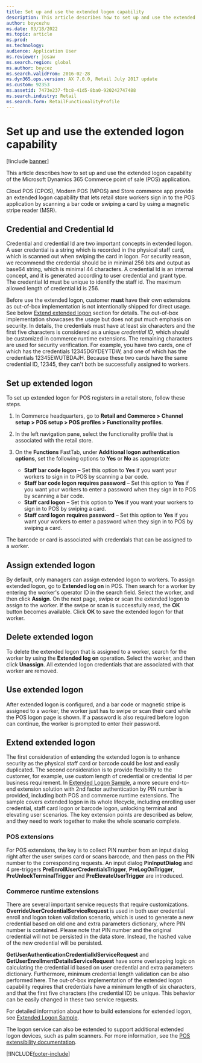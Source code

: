 ```yaml
---
title: Set up and use the extended logon capability
description: This article describes how to set up and use the extended logon capability of the Microsoft Dynamics 365 Commerce point of sale (POS) application.
author: boycezhu
ms.date: 03/18/2022
ms.topic: article
ms.prod: 
ms.technology: 
audience: Application User
ms.reviewer: josaw
ms.search.region: global
ms.author: boycez
ms.search.validFrom: 2016-02-28
ms.dyn365.ops.version: AX 7.0.0, Retail July 2017 update
ms.custom: 92353
ms.assetid: 7473e237-fbc8-41d5-8ba0-920242747488
ms.search.industry: Retail
ms.search.form: RetailFunctionalityProfile
---
```


# Set up and use the extended logon capability

[!include [banner](includes/banner.md)]

This article describes how to set up and use the extended logon capability of the Microsoft Dynamics 365 Commerce point of sale (POS) application.

Cloud POS (CPOS), Modern POS (MPOS) and Store commerce app provide an extended logon capability that lets retail store workers sign in to the POS application by scanning a bar code or swiping a card by using a magnetic stripe reader (MSR).

## Credential and Credential Id

Credential and credential Id are two important concepts in extended logon. A user credential is a string which is recorded in the physical staff card, which is scanned out when swiping the card in logon. For security reason, we recommend the credential should be in minimal 256 bits and output as base64 string, which is minimal 44 characters.
A credential Id is an internal concept, and it is generated according to user credential and grant type. The credential Id must be unique to identify the staff id. The maximum allowed length of credential id is 256.

Before use the extended logon, customer **must** have their own extensions as out-of-box implementation is not intentionally shipped for direct usage. See below [Extend extended logon](#extend-extended-logon) section for details. The out-of-box implementation showcases the usage but does not put much emphasis on security. In details, the credentials must have at least six characters and the first five characters is considered as a unique *credential ID*, which should be customized in commerce runtime extensions. The remaining characters are used for security verification. For example, you have two cards, one of which has the credentials 12345DGYDEYTDW, and one of which has the credentials 12345EWUTBDAJH. Because these two cards have the same credential ID, 12345, they can't both be successfully assigned to workers.

## Set up extended logon

To set up extended logon for POS registers in a retail store, follow these steps.

1. In Commerce headquarters, go to **Retail and Commerce \> Channel setup \> POS setup \> POS profiles \> Functionality profiles**. 
2. In the left navigation pane, select the functionality profile that is associated with the retail store.
3. On the **Functions** FastTab, under **Additional logon authentication options**, set the following options to **Yes** or **No** as appropriate:

    - **Staff bar code logon** – Set this option to **Yes** if you want your workers to sign in to POS by scanning a bar code. 
    - **Staff bar code logon requires password** – Set this option to **Yes** if you want your workers to enter a password when they sign in to POS by scanning a bar code.
    - **Staff card logon** – Set this option to **Yes** if you want your workers to sign in to POS by swiping a card.
    - **Staff card logon requires password** – Set this option to **Yes** if you want your workers to enter a password when they sign in to POS by swiping a card.

The barcode or card is associated with credentials that can be assigned to a worker.

## Assign extended logon

By default, only managers can assign extended logon to workers. To assign extended logon, go to **Extended log on** in POS. Then search for a worker by entering the worker's operator ID in the search field. Select the worker, and then click **Assign**. On the next page, swipe or scan the extended logon to assign to the worker. If the swipe or scan is successfully read, the **OK** button becomes available. Click **OK** to save the extended logon for that worker.

## Delete extended logon

To delete the extended logon that is assigned to a worker, search for the worker by using the **Extended log on** operation. Select the worker, and then click **Unassign**. All extended logon credentials that are associated with that worker are removed.

## Use extended logon

After extended logon is configured, and a bar code or magnetic stripe is assigned to a worker, the worker just has to swipe or scan their card while the POS logon page is shown. If a password is also required before logon can continue, the worker is prompted to enter their password.

## Extend extended logon

The first consideration of extending the extended logon is to enhance security as the physical staff card or barcode could be lost and easily duplicated. The second consideration is to provide flexibility to the customer, for example, use custom length of credential or credential Id per business requirement. In [Extended Logon Sample](https://aka.ms/d365commerce.extendedlogon), a more secure end-to-end extension solution with 2nd factor authentication by PIN number is provided, including both POS and commerce runtime extensions. The sample covers extended logon in its whole lifecycle, including enrolling user credential, staff card logon or barcode logon, unlocking terminal and elevating user scenarios. The key extension points are described as below, and they need to work together to make the whole scenario complete.

### POS extensions
For POS extensions, the key is to collect PIN number from an input dialog right after the user swipes card or scans barcode, and then pass on the PIN number to the corresponding requests. An input dialog **PinInputDialog** and 4 pre-triggers **PreEnrollUserCredentialsTrigger**, **PreLogOnTrigger**, **PreUnlockTerminalTrigger** and **PreElevateUserTrigger** are introduced.

### Commerce runtime extensions
There are several important service requests that require customizations.
**OverrideUserCredentialServiceRequest** is used in both user credential enroll and logon token validation scenario, which is used to generate a new credential based on old one and extra parameters dictionary, where PIN number is contained. Please note that PIN number and the original credential will not be persisted in the data store. Instead, the hashed value of the new credential will be persisted.

**GetUserAuthenticationCredentialIdServiceRequest** and **GetUserEnrollmentDetailsServiceRequest** have some overlapping logic on calculating the credential id based on user credential and extra parameters dictionary. Furthermore, minimum credential length validation can be also performed here. The out-of-box implementation of the extended logon capability requires that credentials have a minimum length of six characters, and that the first five characters (the credential ID) be unique. This behavior can be easily changed in these two service requests.

For detailed information about how to build extensions for extended logon, see [Extended Logon Sample](https://aka.ms/d365commerce.extendedlogon).

The logon service can also be extended to support additional extended logon devices, such as palm scanners. For more information, see the [POS extensibility documentation](dev-itpro/pos-extension/pos-extension-overview.md).

[!INCLUDE[footer-include](../includes/footer-banner.md)]
